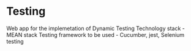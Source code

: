 # Testing
Web app for the implemetation of Dynamic Testing 
Technology stack - MEAN stack 
Testing framework to be used -  Cucumber, jest, Selenium testing
